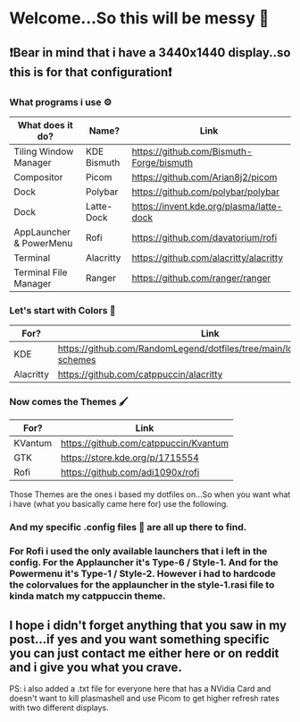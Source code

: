 # Welcome...So this will be messy 🤗

## ❗Bear in mind that i have a 3440x1440 display..so this is for that configuration❗

### What programs i use ⚙️
|What does it do?   | Name?   |Link   |
|---|---|---|
| Tiling Window Manager  | KDE Bismuth   | https://github.com/Bismuth-Forge/bismuth  |
| Compositor  | Picom  | https://github.com/Arian8j2/picom  |
| Dock  | Polybar  | https://github.com/polybar/polybar  |
| Dock  | Latte-Dock  | https://invent.kde.org/plasma/latte-dock   |
| AppLauncher & PowerMenu  | Rofi  | https://github.com/davatorium/rofi  |
| Terminal  | Alacritty  |https://github.com/alacritty/alacritty   |
| Terminal File Manager  | Ranger  |https://github.com/ranger/ranger   |

### Let's start with Colors 🌈

|For?| Link |
|---|---|
| KDE   | https://github.com/RandomLegend/dotfiles/tree/main/local/share/color-schemes |
| Alacritty  | https://github.com/catppuccin/alacritty |


### Now comes the Themes 🖌️

|For?| Link |
|---|---|
| KVantum   | https://github.com/catppuccin/Kvantum |
| GTK  | https://store.kde.org/p/1715554 |
| Rofi  | https://github.com/adi1090x/rofi |

Those Themes are the ones i based my dotfiles on...So when you want what i have (what you basically came here for) use the following.

### And my specific .config files 📑 are all up there to find. 

### For Rofi i used the only available launchers that i left in the config. For the Applauncher it's Type-6 / Style-1. And for the Powermenu it's  Type-1 / Style-2. However i had to hardcode the colorvalues for the applauncher in the style-1.rasi file to kinda match my catppuccin theme.

## I hope i didn't forget anything that you saw in my post...if yes and you want something specific you can just contact me either here or on reddit and i give you what you crave.

PS: i also added a .txt file for everyone here that has a NVidia Card and doesn't want to kill plasmashell and use Picom to get higher refresh rates with two different displays.
